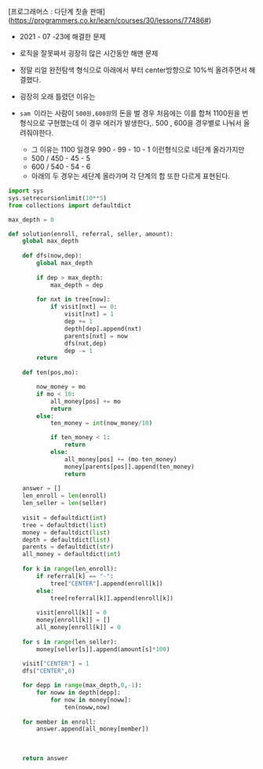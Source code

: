 [프로그래머스 : 다단계 칫솔 판매] (https://programmers.co.kr/learn/courses/30/lessons/77486#)



- 2021 - 07 -23에 해결한 문제



- 로직을 잘못짜서 굉장히 많은 시간동안 해맨 문제
- 정말 리얼 완전탐색 형식으로 아래에서 부터 center방향으로 10%씩 올려주면서 해결했다.
- 굉장히 오래 틀렸던 이유는
- `sam `이라는 사람이 `500원,600원`의 돈을 벌 경우 처음에는 이를 합쳐 1100원을 번 형식으로 구현했는데 이 경우 에러가 발생한다,. 500 , 600을 경우별로 나눠서 올려줘야한다.
  - 그 이유는 1100 일경우 990 - 99 - 10 - 1 이런형식으로 네단계 올라가지만
  - 500 / 450 - 45 - 5
  - 600 / 540 - 54 - 6 
  - 아래의 두 경우는 세단계 올라가며 각 단계의 합 또한 다르게 표현된다.



```python
import sys
sys.setrecursionlimit(10**5)
from collections import defaultdict

max_depth = 0

def solution(enroll, referral, seller, amount):
    global max_depth
    
    def dfs(now,dep):
        global max_depth
        
        if dep > max_depth:
            max_depth = dep
        
        for nxt in tree[now]:
            if visit[nxt] == 0:
                visit[nxt] = 1
                dep += 1
                depth[dep].append(nxt)
                parents[nxt] = now
                dfs(nxt,dep) 
                dep -= 1
        return
    
    def ten(pos,mo):

        now_money = mo
        if mo < 10:
            all_money[pos] += mo
            return
        else:
            ten_money = int(now_money/10)

            if ten_money < 1:
                return
            else:
                all_money[pos] += (mo-ten_money)
                money[parents[pos]].append(ten_money)
                return
    
    answer = []
    len_enroll = len(enroll)
    len_seller = len(seller)
    
    visit = defaultdict(int)
    tree = defaultdict(list)
    money = defaultdict(list)
    depth = defaultdict(list)
    parents = defaultdict(str)
    all_money = defaultdict(int)
    
    for k in range(len_enroll):
        if referral[k] == "-":
            tree["CENTER"].append(enroll[k])
        else:
            tree[referral[k]].append(enroll[k])
            
        visit[enroll[k]] = 0
        money[enroll[k]] = []
        all_money[enroll[k]] = 0
            
    for s in range(len_seller):
        money[seller[s]].append(amount[s]*100)
        
    visit["CENTER"] = 1
    dfs("CENTER",0)

    for depp in range(max_depth,0,-1):
        for noww in depth[depp]:
            for now in money[noww]:
                ten(noww,now)
            
    for member in enroll:
        answer.append(all_money[member])
        
        
    
    return answer
```


